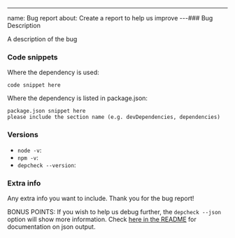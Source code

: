 ---

name: Bug report
about: Create a report to help us improve
---### Bug Description

A description of the bug

### Code snippets

Where the dependency is used:

```
code snippet here
```

Where the dependency is listed in package.json:

```
package.json snippet here
please include the section name (e.g. devDependencies, dependencies)
```

### Versions

- `node -v`:
- `npm -v`:
- `depcheck --version`:

### Extra info

Any extra info you want to include. Thank you for the bug report!

BONUS POINTS: If you wish to help us debug further, the `depcheck --json` option will show more information. Check [here in the README](https://github.com/depcheck/depcheck#example) for documentation on json output.
